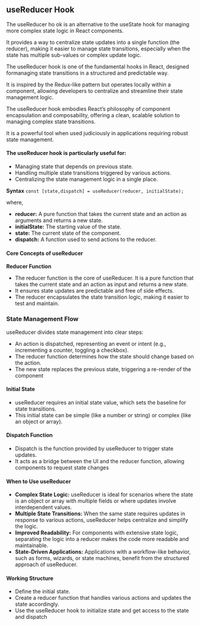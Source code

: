 ## useReducer Hook
The useReducer ho ok is an alternative to the useState hook for managing more complex state logic in React components.

It provides a way to centralize state updates into a single function (the reducer), making it easier to manage state transitions, especially when the state has multiple sub-values or complex update logic.

The useReducer hook is one of the fundamental hooks in React, designed formanaging state transitions in a structured and predictable way.

It is inspired by the Redux-like pattern but operates locally within a component, allowing developers to centralize and streamline their state management logic.

The useReducer hook embodies React’s philosophy of component encapsulation and composability, offering a clean, scalable solution to managing complex state transitions.

It is a powerful tool when used judiciously in applications requiring robust state management.

#### The useReducer hook is particularly useful for:
- Managing state that depends on previous state.
- Handling multiple state transitions triggered by various actions.
- Centralizing the state management logic in a single place.

**Syntax**
`const [state,dispatch] = useReducer(reducer, initialState);`

where,
- **reducer:** A pure function that takes the current state and an action as arguments and returns a new state.
- **initialState:** The starting value of the state.
- **state:** The current state of the component.
- **dispatch:** A function used to send actions to the reducer.

#### Core Concepts of useReducer
**Reducer Function**
- The reducer function is the core of useReducer. It is a pure function that takes the current state and an action as input and returns a new state.
- It ensures state updates are predictable and free of side effects.
- The reducer encapsulates the state transition logic, making it easier to test and maintain.

### State Management Flow
 useReducer divides state management into clear steps:
- An action is dispatched, representing an event or intent (e.g., incrementing a counter, toggling a checkbox).
- The reducer function determines how the state should change based on the action.
- The new state replaces the previous state, triggering a re-render of the component

#### Initial State
- useReducer requires an initial state value, which sets the baseline for state transitions.
- This initial state can be simple (like a number or string) or complex (like an object or array).

#### Dispatch Function
- Dispatch is the function provided by useReducer to trigger state updates.
- It acts as a bridge between the UI and the reducer function, allowing components to request state changes

#### When to Use useReducer

- **Complex State Logic:** useReducer is ideal for scenarios where the state is an object or array with multiple fields or where updates involve interdependent values.
- **Multiple State Transitions:** When the same state requires updates in response to various actions, useReducer helps centralize and simplify the logic.
- **Improved Readability:** For components with extensive state logic, separating the logic into a reducer makes the code more readable and maintainable.
- **State-Driven Applications:** Applications with a workflow-like behavior, such as forms, wizards, or state machines, benefit from the structured approach of useReducer.

#### Working Structure
- Define the initial state.
- Create a reducer function that handles various actions and updates the state accordingly.
- Use the useReducer hook to initialize state and get access to the state and dispatch